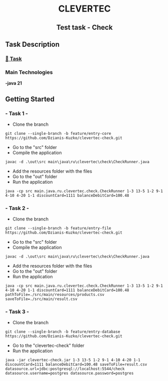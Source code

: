 <h1 align="center">CLEVERTEC</h1>
<h2 align="center"> Test task - Check</h2>


## Task Description

### [📝 Task](./documentation/test_task_for_course_clevertec.pdf)

###  Main Technologies

**-java 21**


## Getting Started

### - Task 1 -
* Clone the branch

```console
git clone --single-branch -b feature/entry-core https://github.com/Dzianis-Kuzko/clevertec-check.git
```

* Go  to the "src"  folder
* Compile the application
```console
javac -d .\out\src main\java\ru\clevertec\check\CheckRunner.java
```
* Add the resources  folder  with the files
* Go  to the "out"  folder
* Run the application
```console
java -cp src main.java.ru.clevertec.check.CheckRunner 1-3 13-5 1-2 9-1 4-10 4-20 1-1 discountCard=1111 balanceDebitCard=100.48
```
### - Task 2 -
* Clone the branch

```console
git clone --single-branch -b feature/entry-file https://github.com/Dzianis-Kuzko/clevertec-check.git
```

* Go  to the "src"  folder
* Compile the application
```console
javac -d .\out\src main\java\ru\clevertec\check\CheckRunner.java
```
* Add the resources  folder  with the files
* Go  to the "out"  folder
* Run the application
```console
java -cp src main.java.ru.clevertec.check.CheckRunner 1-3 13-5 1-2 9-1 4-10 4-20 1-1 discountCard=1111 balanceDebitCard=100.48 pathToFile=./src/main/resources/products.csv saveToFile=./src/main/result.csv
```
### - Task 3 -
* Clone the branch
```console
git clone --single-branch -b feature/entry-database https://github.com/Dzianis-Kuzko/clevertec-check.git
```
* Go  to the "clevertec-check"  folder
* Run the application
```console
java -jar clevertec-check.jar 1-3 13-5 1-2 9-1 4-10 4-20 1-1 discountCard=1111 balanceDebitCard=100.48 saveToFile=result.csv datasource.url=jdbc:postgresql://localhost:5544/check datasource.username=postgres datasource.password=postgres
```









